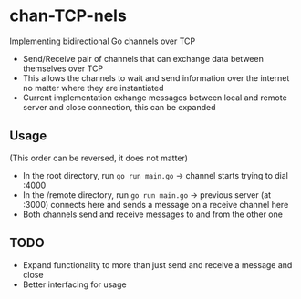 # chan-TCP-nels

Implementing bidirectional Go channels over TCP
* Send/Receive pair of channels that can exchange data between themselves over TCP
* This allows the channels to wait and send information over the internet no matter where they are instantiated
* Current implementation exhange messages between local and remote server and close connection, this can be expanded

## Usage
(This order can be reversed, it does not matter)
* In the root directory, run ```go run main.go``` -> channel starts trying to dial :4000
* In the /remote directory, run ```go run main.go``` -> previous server (at :3000) connects here and sends a message on a receive channel here
* Both channels send and receive messages to and from the other one

## TODO
* Expand functionality to more than just send and receive a message and close
* Better interfacing for usage
